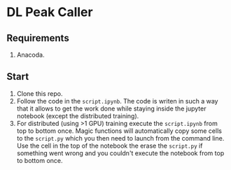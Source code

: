 # DL Peak Caller

## Requirements
1. Anacoda.

## Start
1. Clone this repo.
2. Follow the code in the `script.ipynb`. The code is writen in such a way that it allows to get the work done while staying inside the jupyter notebook (except the distributed training).
3. For distributed (using >1 GPU) training execute the `script.ipynb` from top to bottom once. Magic functions will automatically copy some cells to the `script.py` which you then need to launch from the command line. Use the cell in the top of the notebook the erase the `script.py` if something went wrong and you couldn't execute the notebook from top to bottom once.